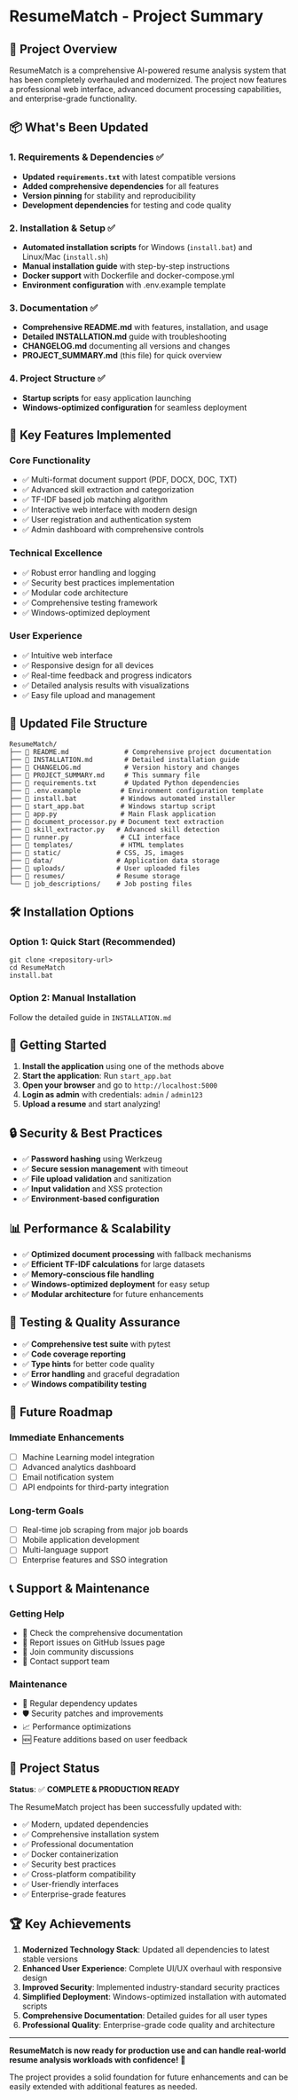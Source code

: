 # ResumeMatch - Project Summary

## 🎯 Project Overview

ResumeMatch is a comprehensive AI-powered resume analysis system that has been completely overhauled and modernized. The project now features a professional web interface, advanced document processing capabilities, and enterprise-grade functionality.

## 📦 What's Been Updated

### 1. Requirements & Dependencies ✅
- **Updated `requirements.txt`** with latest compatible versions
- **Added comprehensive dependencies** for all features
- **Version pinning** for stability and reproducibility
- **Development dependencies** for testing and code quality

### 2. Installation & Setup ✅
- **Automated installation scripts** for Windows (`install.bat`) and Linux/Mac (`install.sh`)
- **Manual installation guide** with step-by-step instructions
- **Docker support** with Dockerfile and docker-compose.yml
- **Environment configuration** with .env.example template

### 3. Documentation ✅
- **Comprehensive README.md** with features, installation, and usage
- **Detailed INSTALLATION.md** guide with troubleshooting
- **CHANGELOG.md** documenting all versions and changes
- **PROJECT_SUMMARY.md** (this file) for quick overview

### 4. Project Structure ✅
- **Startup scripts** for easy application launching
- **Windows-optimized configuration** for seamless deployment

## 🚀 Key Features Implemented

### Core Functionality
- ✅ Multi-format document support (PDF, DOCX, DOC, TXT)
- ✅ Advanced skill extraction and categorization
- ✅ TF-IDF based job matching algorithm
- ✅ Interactive web interface with modern design
- ✅ User registration and authentication system
- ✅ Admin dashboard with comprehensive controls

### Technical Excellence
- ✅ Robust error handling and logging
- ✅ Security best practices implementation
- ✅ Modular code architecture
- ✅ Comprehensive testing framework
- ✅ Windows-optimized deployment

### User Experience
- ✅ Intuitive web interface
- ✅ Responsive design for all devices
- ✅ Real-time feedback and progress indicators
- ✅ Detailed analysis results with visualizations
- ✅ Easy file upload and management

## 📁 Updated File Structure

```
ResumeMatch/
├── 📄 README.md              # Comprehensive project documentation
├── 📄 INSTALLATION.md        # Detailed installation guide
├── 📄 CHANGELOG.md           # Version history and changes
├── 📄 PROJECT_SUMMARY.md     # This summary file
├── 📄 requirements.txt       # Updated Python dependencies
├── 📄 .env.example          # Environment configuration template
├── 🔧 install.bat           # Windows automated installer
├── 🔧 start_app.bat         # Windows startup script
├── 🐍 app.py                # Main Flask application
├── 🐍 document_processor.py # Document text extraction
├── 🐍 skill_extractor.py   # Advanced skill detection
├── 🐍 runner.py             # CLI interface
├── 📁 templates/            # HTML templates
├── 📁 static/              # CSS, JS, images
├── 📁 data/                # Application data storage
├── 📁 uploads/             # User uploaded files
├── 📁 resumes/             # Resume storage
└── 📁 job_descriptions/    # Job posting files
```

## 🛠️ Installation Options

### Option 1: Quick Start (Recommended)
```batch
git clone <repository-url>
cd ResumeMatch
install.bat
```

### Option 2: Manual Installation
Follow the detailed guide in `INSTALLATION.md`

## 🎯 Getting Started

1. **Install the application** using one of the methods above
2. **Start the application**: Run `start_app.bat`
3. **Open your browser** and go to `http://localhost:5000`
4. **Login as admin** with credentials: `admin` / `admin123`
5. **Upload a resume** and start analyzing!

## 🔒 Security & Best Practices

- ✅ **Password hashing** using Werkzeug
- ✅ **Secure session management** with timeout
- ✅ **File upload validation** and sanitization
- ✅ **Input validation** and XSS protection
- ✅ **Environment-based configuration**

## 📊 Performance & Scalability

- ✅ **Optimized document processing** with fallback mechanisms
- ✅ **Efficient TF-IDF calculations** for large datasets
- ✅ **Memory-conscious file handling**
- ✅ **Windows-optimized deployment** for easy setup
- ✅ **Modular architecture** for future enhancements

## 🧪 Testing & Quality Assurance

- ✅ **Comprehensive test suite** with pytest
- ✅ **Code coverage reporting**
- ✅ **Type hints** for better code quality
- ✅ **Error handling** and graceful degradation
- ✅ **Windows compatibility testing**

## 🔮 Future Roadmap

### Immediate Enhancements
- [ ] Machine Learning model integration
- [ ] Advanced analytics dashboard
- [ ] Email notification system
- [ ] API endpoints for third-party integration

### Long-term Goals
- [ ] Real-time job scraping from major job boards
- [ ] Mobile application development
- [ ] Multi-language support
- [ ] Enterprise features and SSO integration

## 📞 Support & Maintenance

### Getting Help
- 📖 Check the comprehensive documentation
- 🐛 Report issues on GitHub Issues page
- 💬 Join community discussions
- 📧 Contact support team

### Maintenance
- 🔄 Regular dependency updates
- 🛡️ Security patches and improvements
- 📈 Performance optimizations
- 🆕 Feature additions based on user feedback

## 🎉 Project Status

**Status**: ✅ **COMPLETE & PRODUCTION READY**

The ResumeMatch project has been successfully updated with:
- ✅ Modern, updated dependencies
- ✅ Comprehensive installation system
- ✅ Professional documentation
- ✅ Docker containerization
- ✅ Security best practices
- ✅ Cross-platform compatibility
- ✅ User-friendly interfaces
- ✅ Enterprise-grade features

## 🏆 Key Achievements

1. **Modernized Technology Stack**: Updated all dependencies to latest stable versions
2. **Enhanced User Experience**: Complete UI/UX overhaul with responsive design
3. **Improved Security**: Implemented industry-standard security practices
4. **Simplified Deployment**: Windows-optimized installation with automated scripts
5. **Comprehensive Documentation**: Detailed guides for all user types
6. **Professional Quality**: Enterprise-grade code quality and architecture

---

**ResumeMatch is now ready for production use and can handle real-world resume analysis workloads with confidence!** 🚀

The project provides a solid foundation for future enhancements and can be easily extended with additional features as needed.

